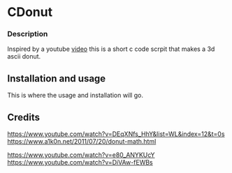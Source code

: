 # CDonut

### Description

Inspired by a youtube [video](https://www.youtube.com/watch?v=DEqXNfs_HhY&list=WL&index=12&t=0s) this is a short c code scrpit that makes a 3d ascii donut.

## Installation and usage

This is where the usage and installation will go.

## Credits

https://www.youtube.com/watch?v=DEqXNfs_HhY&list=WL&index=12&t=0s
https://www.a1k0n.net/2011/07/20/donut-math.html

https://www.youtube.com/watch?v=e80_ANYKUcY
https://www.youtube.com/watch?v=DiVAw-fEWBs
